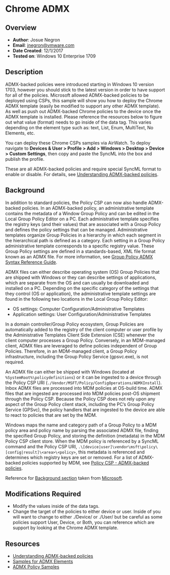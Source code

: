 # Chrome ADMX

## Overview
- **Author**: Josue Negron
- **Email**: jnegron@vmware.com
- **Date Created**: 12/1/2017
- **Tested on**: Windows 10 Enterprise 1709

        
## Description
ADMX-backed policies were introduced starting in Windows 10 version 1703, however you should stick to the latest version in order to have support for all of the policies. Microsoft allowed ADMX-backed policies to be deployed using CSPs, this sample will show you how to deploy the Chrome ADMX template (easily be modified to support any other ADMX template). As well as push out ADMX-backed Chrome policies to the device once the ADMX template is installed. Please reference the resources below to figure out what value (format) needs to go inside of the data tag. This varies depending on the element type such as: text, List, Enum, MultiText, No Elements, etc. 

You can deploy these Chrome CSPs samples via AirWatch. To deploy navigate to **Devices & User > Profile > Add > Windows > Desktop > Device > Custom Settings**, then copy and paste the SyncML into the box and publish the profile.

These are all ADMX-backed policies and require special SyncML format to enable or disable. For details, see [Understanding ADMX-backed policies](https://docs.microsoft.com/en-us/windows/client-management/mdm/understanding-admx-backed-policies).

## Background
In addition to standard policies, the Policy CSP can now also handle ADMX-backed policies. In an ADMX-backed policy, an administrative template contains the metadata of a Window Group Policy and can be edited in the Local Group Policy Editor on a PC. Each administrative template specifies the registry keys (and their values) that are associated with a Group Policy and defines the policy settings that can be managed. Administrative templates organize Group Policies in a hierarchy in which each segment in the hierarchical path is defined as a category. Each setting in a Group Policy administrative template corresponds to a specific registry value. These Group Policy settings are defined in a standards-based, XML file format known as an ADMX file. For more information, see [Group Policy ADMX Syntax Reference Guide](https://technet.microsoft.com/en-us/library/cc753471(v=ws.10).aspx).

ADMX files can either describe operating system (OS) Group Policies that are shipped with Windows or they can describe settings of applications, which are separate from the OS and can usually be downloaded and installed on a PC. Depending on the specific category of the settings that they control (OS or application), the administrative template settings are found in the following two locations in the Local Group Policy Editor:

- OS settings: Computer Configuration/Administrative Templates
- Application settings: User Configuration/Administrative Templates

In a domain controller/Group Policy ecosystem, Group Policies are automatically added to the registry of the client computer or user profile by the Administrative Templates Client Side Extension (CSE) whenever the client computer processes a Group Policy. Conversely, in an MDM-managed client, ADMX files are leveraged to define policies independent of Group Policies. Therefore, in an MDM-managed client, a Group Policy infrastructure, including the Group Policy Service (gpsvc.exe), is not required.

An ADMX file can either be shipped with Windows (located at `%SystemRoot%\policydefinitions`) or it can be ingested to a device through the Policy CSP URI (`./Vendor/MSFT/Policy/ConfigOperations/ADMXInstall`). Inbox ADMX files are processed into MDM policies at OS-build time. ADMX files that are ingested are processed into MDM policies post-OS shipment through the Policy CSP. Because the Policy CSP does not rely upon any aspect of the Group Policy client stack, including the PC’s Group Policy Service (GPSvc), the policy handlers that are ingested to the device are able to react to policies that are set by the MDM.

Windows maps the name and category path of a Group Policy to a MDM policy area and policy name by parsing the associated ADMX file, finding the specified Group Policy, and storing the definition (metadata) in the MDM Policy CSP client store. When the MDM policy is referenced by a SyncML command and the Policy CSP URI, `.\[device|user]\vendor\msft\policy\[config|result]\<area>\<policy>`, this metadata is referenced and determines which registry keys are set or removed. For a list of ADMX-backed policies supported by MDM, see [Policy CSP - ADMX-backed policies](https://docs.microsoft.com/en-us/windows/client-management/mdm/policy-configuration-service-provider#admx-backed-policies).

Reference for [Background section](https://docs.microsoft.com/en-us/windows/client-management/mdm/understanding-admx-backed-policies#a-href-idbackgroundabackground) taken from [Microsoft](https://docs.microsoft.com/en-us/windows/client-management/mdm/understanding-admx-backed-policies#a-href-idbackgroundabackground). 
	
## Modifications Required
- Modify the values inside of the data tags. 
- Change the target of the policies to either device or user. Inside of <LocURI> you will want to change to either ./Device/ or ./User/ but be careful as some policies support User, Device, or Both, you can reference which are support by looking at the Chrome ADMX template. 

## Resources
- [Understanding ADMX-backed policies](https://docs.microsoft.com/en-us/windows/client-management/mdm/understanding-admx-backed-policies)
- [Samples for ADMX Elements](https://docs.microsoft.com/en-us/windows/client-management/mdm/understanding-admx-backed-policies#a-href-idsample-syncml-for-various-admx-elementsasample-syncml-for-various-admx-elements)
- [ADMX Policy Samples](https://docs.microsoft.com/en-us/windows/client-management/mdm/understanding-admx-backed-policies#a-href-idadmx-backed-policy-examplesaadmx-backed-policy-examples)



